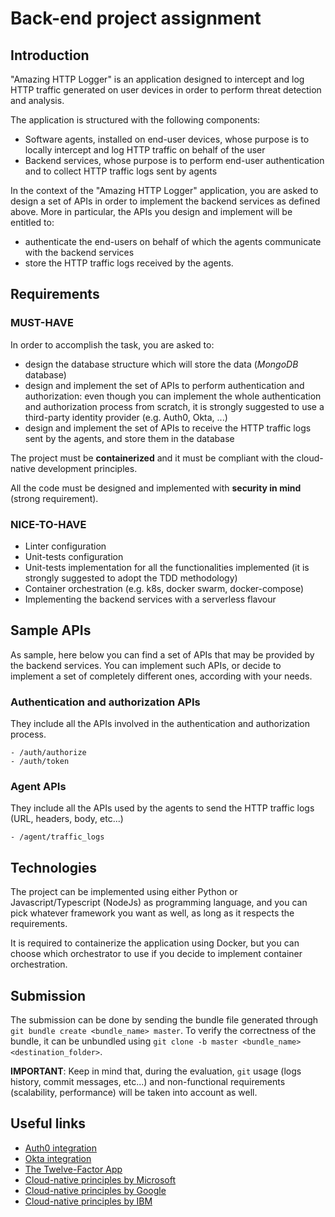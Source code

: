 # Back-end project assignment

## Introduction
"Amazing HTTP Logger" is an application designed to intercept and log HTTP traffic generated on user devices in order to perform threat detection and analysis.

The application is structured with the following components:
- Software agents, installed on end-user devices, whose purpose is to locally intercept and log HTTP traffic on behalf of the user
- Backend services, whose purpose is to perform end-user authentication and to collect HTTP traffic logs sent by agents

In the context of the "Amazing HTTP Logger" application, you are asked to design a set of APIs in order to implement the backend services as defined above. More in particular, the APIs you design and implement will be entitled to:
- authenticate the end-users on behalf of which the agents communicate with the backend services
- store the HTTP traffic logs received by the agents.


## Requirements

### MUST-HAVE
In order to accomplish the task, you are asked to:
- design the database structure which will store the data (*MongoDB* database)
- design and implement the set of APIs to perform authentication and authorization: even though you can implement the whole authentication and authorization process from scratch, it is strongly suggested to use a third-party identity provider (e.g. Auth0, Okta, ...)
- design and implement the set of APIs to receive the HTTP traffic logs sent by the agents, and store them in the database

The project must be **containerized** and it must be compliant with the cloud-native development principles.

All the code must be designed and implemented with **security in mind** (strong requirement).


### NICE-TO-HAVE
- Linter configuration
- Unit-tests configuration
- Unit-tests implementation for all the functionalities implemented (it is strongly suggested to adopt the TDD methodology)
- Container orchestration (e.g. k8s, docker swarm, docker-compose)
- Implementing the backend services with a serverless flavour

## Sample APIs
As sample, here below you can find a set of APIs that may be provided by the backend services. You can implement such APIs, or decide to implement a set of completely different ones, according with your needs.

### Authentication and authorization APIs
They include all the APIs involved in the authentication and authorization process.

```
- /auth/authorize
- /auth/token
```

### Agent APIs
They include all the APIs used by the agents to send the HTTP traffic logs (URL, headers, body, etc...)
```
- /agent/traffic_logs
```

## Technologies
The project can be implemented using either Python or Javascript/Typescript (NodeJs) as programming language, and you can pick whatever framework you want as well, as long as it respects the requirements.

It is required to containerize the application using Docker, but you can choose which orchestrator to use if you decide to implement container orchestration.


## Submission
The submission can be done by sending the bundle file generated through `git bundle create <bundle_name> master`. To verify the correctness of the bundle, it can be unbundled using `git clone -b master <bundle_name> <destination_folder>`.


**IMPORTANT**:
Keep in mind that, during the evaluation, `git` usage (logs history, commit messages, etc...) and non-functional requirements (scalability, performance) will be taken into account as well.


## Useful links
- [Auth0 integration](https://auth0.com/docs/)
- [Okta integration](https://developer.okta.com/)
- [The Twelve-Factor App](https://12factor.net/)
- [Cloud-native principles by Microsoft](https://docs.microsoft.com/en-us/dotnet/architecture/modernize-with-azure-containers/modernize-existing-apps-to-cloud-optimized/what-about-cloud-native-applications)
- [Cloud-native principles by Google](https://cloud.google.com/blog/products/application-development/5-principles-for-cloud-native-architecture-what-it-is-and-how-to-master-it)
- [Cloud-native principles by IBM](https://www.ibm.com/cloud/architecture/architecture/practices/cloud-native-principles)
